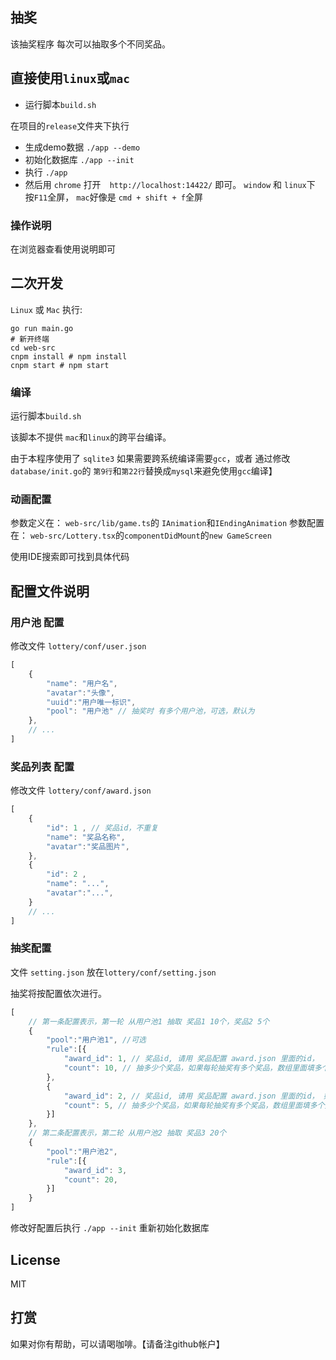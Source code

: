 ## 抽奖

该抽奖程序 每次可以抽取多个不同奖品。

## 直接使用`linux`或`mac`

- 运行脚本`build.sh`

在项目的`release`文件夹下执行

- 生成demo数据 `./app --demo` 
- 初始化数据库 `./app --init`
- 执行 `./app` 
- 然后用 `chrome` 打开　`http://localhost:14422/` 即可。  `window` 和 `linux`下 按`F11`全屏， `mac`好像是 `cmd + shift + f`全屏

### 操作说明

在浏览器查看使用说明即可

## 二次开发

`Linux` 或 `Mac` 执行:
```shell
go run main.go
# 新开终端
cd web-src
cnpm install # npm install
cnpm start # npm start
```

### 编译

运行脚本`build.sh`

该脚本不提供 `mac`和`linux`的跨平台编译。

由于本程序使用了 `sqlite3` 如果需要跨系统编译需要`gcc`，或者 通过修改 `database/init.go`的 `第9行`和`第22行`替换成`mysql`来避免使用`gcc`编译】

### 动画配置

参数定义在： `web-src/lib/game.ts`的 `IAnimation`和`IEndingAnimation`
参数配置在： `web-src/Lottery.tsx`的`componentDidMount`的`new GameScreen`

使用IDE搜索即可找到具体代码

## 配置文件说明

### 用户池 配置

修改文件 `lottery/conf/user.json`

```js
[
    {
        "name": "用户名",
        "avatar":"头像",
        "uuid":"用户唯一标识",
        "pool": "用户池" // 抽奖时 有多个用户池，可选，默认为
    },
    // ...
]
```

### 奖品列表 配置

修改文件 `lottery/conf/award.json`

```js
[
    {
        "id": 1 , // 奖品id，不重复
        "name": "奖品名称",
        "avatar":"奖品图片",
    },
    {
        "id": 2 , 
        "name": "...",
        "avatar":"...",
    }
    // ...
]
```

### 抽奖配置


文件 `setting.json` 放在`lottery/conf/setting.json`

抽奖将按配置依次进行。

```js
[
    // 第一条配置表示，第一轮 从用户池1 抽取 奖品1 10个，奖品2 5个
    {
        "pool":"用户池1", //可选
        "rule":[{
            "award_id": 1, // 奖品id, 请用 奖品配置 award.json 里面的id，
            "count": 10, // 抽多少个奖品，如果每轮抽奖有多个奖品，数组里面填多个奖品的抽奖数量,
        },
        {
            "award_id": 2, // 奖品id, 请用 奖品配置 award.json 里面的id， 如果每轮抽奖有多个奖品，数组里面填多个id
            "count": 5, // 抽多少个奖品，如果每轮抽奖有多个奖品，数组里面填多个奖品的抽奖数量， 
        }]
    },
    // 第二条配置表示，第二轮 从用户池2 抽取 奖品3 20个
    {
        "pool":"用户池2",
        "rule":[{
            "award_id": 3, 
            "count": 20,
        }]
    }
]
```

修改好配置后执行 `./app --init` 重新初始化数据库

## License

MIT

## 打赏

如果对你有帮助，可以请喝咖啡。【请备注github帐户】